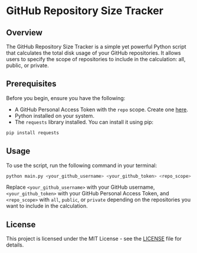 # GitHub Repository Size Tracker

## Overview
The GitHub Repository Size Tracker is a simple yet powerful Python script that calculates the total disk usage of your GitHub repositories. It allows users to specify the scope of repositories to include in the calculation: all, public, or private.

## Prerequisites
Before you begin, ensure you have the following:
- A GitHub Personal Access Token with the `repo` scope. Create one [here](https://github.com/settings/tokens).
- Python installed on your system.
- The `requests` library installed. You can install it using pip:

```bash
pip install requests
```

## Usage
To use the script, run the following command in your terminal:

```bash
python main.py <your_github_username> <your_github_token> <repo_scope>
```

Replace `<your_github_username>` with your GitHub username, `<your_github_token>` with your GitHub Personal Access Token, and `<repo_scope>` with `all`, `public`, or `private` depending on the repositories you want to include in the calculation.

## License
This project is licensed under the MIT License - see the [LICENSE](LICENSE) file for details.

